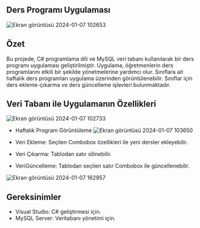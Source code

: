 ## Ders Programı Uygulaması
![Ekran görüntüsü 2024-01-07 102653](https://github.com/Mehdi-Can-Akbaba/DersProgrami/assets/116301947/0b0419be-3634-41a9-87a8-6be68175b9e9)

## Özet
Bu projede, C# programlama dili ve MySQL veri tabanı kullanılarak bir ders programı uygulaması geliştirilmiştir. 
Uygulama, öğretmenlerin ders programlarını etkili bir şekilde yönetmelerine yardımcı olur. 
Sınıflara ait haftalık ders programları uygulama üzerinden görüntülenebilir. 
Sınıflar için ders ekleme-çıkarma ve ders güncelleme işlevleri bulunmaktadır.

## Veri Tabanı ile Uygulamanın Özellikleri
![Ekran görüntüsü 2024-01-07 102733](https://github.com/Mehdi-Can-Akbaba/DersProgrami/assets/116301947/0becc5e7-110f-4e51-841e-edcc9e3a1256)

* Haftalık Program Görüntüleme
![Ekran görüntüsü 2024-01-07 103650](https://github.com/Mehdi-Can-Akbaba/DersProgrami/assets/116301947/abbe583b-6182-40de-8a06-1cf58b4813f9)

* Veri Ekleme: Seçilen Combobox özellikleri ile yeni dersler ekleyebilir.
* Veri Çıkarma: Tablodan satır silinebilir.
* VeriGüncelleme: Tablodan seçilen satır Combobox ile güncellenebilir.

![Ekran görüntüsü 2024-01-07 162957](https://github.com/Mehdi-Can-Akbaba/DersProgrami/assets/116301947/5a026255-34b2-4603-a7f5-c3a49fd3b95f)        

## Gereksinimler
* Visual Studio: C# geliştirmesi için.
* MySQL Server: Veritabanı yönetimi için.

